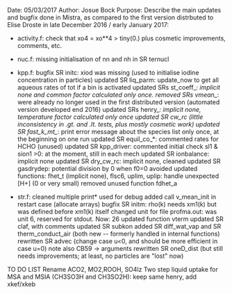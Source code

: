Date: 05/03/2017
Author: Josue Bock
Purpose: Describe the main updates and bugfix done in Mistra, as compared to the first version distrbuted to Elise Droste in late December 2016 / early January 2017:

   - activity.f: check that xo4 = xo**4 > tiny(0.)
                 plus cosmetic improvements, comments, etc.

   - nuc.f: missing initialisation of nn and nh in SR ternucl

   - kpp.f: bugfix SR initc: xiod was missing (used to initialise iodine concentration in particles)
            updated SR liq_parm: update_now to get all aqueous rates of tot if a bin is activated
	    updated SRs st_coeff_*: implicit none and common factor calculated only once.
	    removed SRs vmean_*: were already no longer used in the first distributed version (automated version developed end 2016)
	    updated SRs henry_*: implicit none, temperature factor calculated only once
            updated SR cw_rc (little inconsistency in .gt. and .lt. tests, plus mostly cosmetic work)
	    updated SR fast_k_mt_*: print error message about the species list only once, at the beginning on one run
	    updated SR equil_co_*: commented rates for HCHO (unused)
	    updated SR kpp_driver: commented initial check sl1 & sion1 >0: at the moment, still in each mech
	    updated SR ionbalance: implicit none
	    updated SR dry_cw_rc: implicit none, cleaned
	    updated SR gasdrydep: potential division by 0 when f0=0 avoided
	    updated functions: fhet_t (implicit none), flsc6, uplim, uplip: handle unexpected [H+] (0 or very small)
	    removed unused function fdhet_a

   - str.f: cleaned multiple print* used for debug
	    added call v_mean_init in restart case (allocate arrays)
	    bugfix SR initm: rho(k) needs xm1(k) but was defined before xm1(k) itself
            changed unit for file profma.out: was unit 6, reserved for stdout. Now: 26
	    updated function vterm
	    updated SR claf, with comments
	    updated SR subkon
	    added SR diff_wat_vap and SR therm_conduct_air (both new -- formerly handled in internal functions)
	    rewritten SR advec (change case u<0, and should be more efficient in case u=0) note also CB59 -> arguments
	    rewritten SR oneD_dist (but still needs improvements; at least, no particles are "lost" now)


TO DO LIST
Rename ACO2, MO2,ROOH, SO4lz
Two step liquid uptake for MSA and MSIA (CH3SO3H and CH3SO2H): keep same henry, add xkef/xkeb
